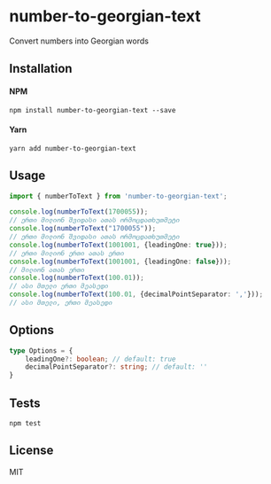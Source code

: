 # number-to-georgian-text
Convert numbers into Georgian words

## Installation

#### NPM
```shell
npm install number-to-georgian-text --save
```

#### Yarn
```shell
yarn add number-to-georgian-text
```

## Usage
    
```typescript
import { numberToText } from 'number-to-georgian-text';

console.log(numberToText(1700055));
// ერთი მილიონ შვიდასი ათას ორმოცდათხუთმეტი
console.log(numberToText("1700055"));
// ერთი მილიონ შვიდასი ათას ორმოცდათხუთმეტი
console.log(numberToText(1001001, {leadingOne: true}));
// ერთი მილიონ ერთი ათას ერთი
console.log(numberToText(1001001, {leadingOne: false}));
// მილიონ ათას ერთი
console.log(numberToText(100.01));
// ასი მთელი ერთი მეასედი
console.log(numberToText(100.01, {decimalPointSeparator: ','}));
// ასი მთელი, ერთი მეასედი
```

## Options
```typescript
type Options = {
    leadingOne?: boolean; // default: true
    decimalPointSeparator?: string; // default: ''
}
```

## Tests
```shell
npm test
```

## License
MIT

